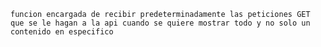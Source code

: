 `funcion encargada de recibir predeterminadamente las peticiones GET que se le hagan a la api cuando se quiere mostrar todo y no solo un contenido en especifico`
